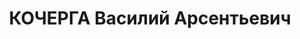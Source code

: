 ---
title: КОЧЕРГА Василий Арсентьевич
description: р. 1904, м. Кривий Ріг Дніпропетровської обл., українець, з селян, позапартійний,
  освіта початкова, діловод штабу 41 стрілецької дивізії. 14.01.1938 звинувачений
  у належності до а/рад. змови, розстріляний 15.01.1938 р. Реабілітований 24.05.1958
  р.
---